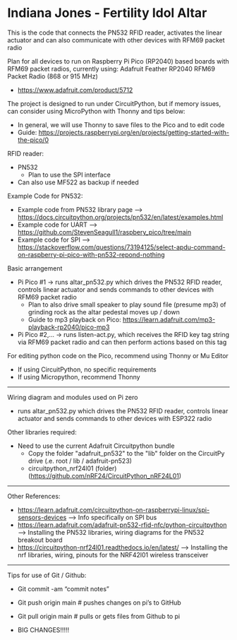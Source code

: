 # Indiana Jones - Fertility Idol Altar
This is the code that connects the PN532 RFID reader, activates the linear actuator and can also communicate with other devices with RFM69 packet radio

Plan for all devices to run on Raspberry Pi Pico (RP2040) based boards with RFM69 packet radios, currently using:
Adafruit Feather RP2040 RFM69 Packet Radio (868 or 915 MHz)
- https://www.adafruit.com/product/5712

The project is designed to run under CircuitPython, but if memory issues, can consider using MicroPython with Thonny and tips below:
- In general, we will use Thonny to save files to the Pico and to edit code
- Guide: https://projects.raspberrypi.org/en/projects/getting-started-with-the-pico/0

RFID reader:
- PN532
  - Plan to use the SPI interface
- Can also use MF522 as backup if needed

Example Code for PN532:
  - Example code from PN532 library page
    --> https://docs.circuitpython.org/projects/pn532/en/latest/examples.html
  - Example code for UART
    --> https://github.com/StevenSeagull1/raspbery_pico/tree/main
  - Example code for SPI
    --> https://stackoverflow.com/questions/73194125/select-apdu-command-on-raspberry-pi-pico-with-pn532-repond-nothing

Basic arrangement
- Pi Pico #1 -> runs altar_pn532.py which drives the PN532 RFID reader, controls linear actuator and sends commands to other devices with RFM69 packet radio
  - Plan to also drive small speaker to play sound file (presume mp3) of grinding rock as the altar pedestal moves up / down
  - Guide to mp3 playback on Pico: https://learn.adafruit.com/mp3-playback-rp2040/pico-mp3
- Pi Pico #2,... -> runs listen-act.py, which receives the RFID key tag string via RFM69 packet radio and can then perform actions based on this tag

For editing python code on the Pico, recommend using Thonny or Mu Editor
- If using CircuitPython, no specific requirements
- If using Micropython, recommend Thonny

-------------------------------------

Wiring diagram and modules used on Pi zero
- runs altar_pn532.py which drives the PN532 RFID reader, controls linear actuator and sends commands to other devices with ESP322 radio

Other libraries required:
- Need to use the current Adafruit Circuitpython bundle
  - Copy the folder "adafruit_pn532" to the "lib" folder on the CircuitPy drive  (.e. root / lib / adafruit-pn523)
  - circuitpython_nrf24l01 (folder) (https://github.com/nRF24/CircuitPython_nRF24L01)

---

  Other References:
  - https://learn.adafruit.com/circuitpython-on-raspberrypi-linux/spi-sensors-devices
    --> Info specifically on SPI bus
  - https://learn.adafruit.com/adafruit-pn532-rfid-nfc/python-circuitpython
    -->  Installing the PN532 libraries, wiring diagrams for the PN532 breakout board
  - https://circuitpython-nrf24l01.readthedocs.io/en/latest/
    --> Installing the nrf libraries, wiring, pinouts for the NRF42l01 wireless transceiver

--------------------------------------

Tips for use of Git / Github:
- Git commit -am “commit notes”
- Git push origin main   # pushes changes on pi’s to GitHub
- Git pull origin main  # pulls or gets files from Github to pi

- BIG CHANGES!!!!!
